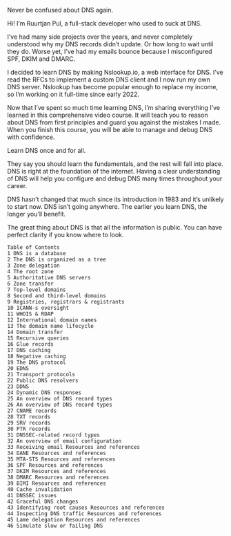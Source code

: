 Never be confused about DNS again.

Hi! I’m Ruurtjan Pul, a full-stack developer who used to suck at DNS.

I’ve had many side projects over the years, and never completely understood why my DNS records didn’t update. 
Or how long to wait until they do. Worse yet, I’ve had my emails bounce because I misconfigured SPF, DKIM and DMARC.

I decided to learn DNS by making Nslookup.io, a web interface for DNS. I’ve read the RFCs to implement a custom 
DNS client and I now run my own DNS server. Nslookup has become popular enough to replace my income, so I’m working 
on it full-time since early 2022.

Now that I’ve spent so much time learning DNS, I’m sharing everything I’ve learned in this comprehensive video course. 
It will teach you to reason about DNS from first principles and guard you against the mistakes I made. When you finish this 
course, you will be able to manage and debug DNS with confidence.

Learn DNS once and for all.

They say you should learn the fundamentals, and the rest will fall into place. DNS is right at the foundation 
of the internet. Having a clear understanding of DNS will help you configure and debug DNS many times throughout your career.

DNS hasn’t changed that much since its introduction in 1983 and it’s unlikely to start now. DNS isn’t going anywhere. 
The earlier you learn DNS, the longer you’ll benefit.

The great thing about DNS is that all the information is public. You can have perfect clarity if you know where to look.

```ascii
Table of Contents
1 DNS is a database
2 The DNS is organized as a tree
3 Zone delegation
4 The root zone
5 Authoritative DNS servers
6 Zone transfer
7 Top-level domains
8 Second and third-level domains
9 Registries, registrars & registrants
10 ICANN-s oversight
11 WHOIS & RDAP
12 International domain names
13 The domain name lifecycle
14 Domain transfer
15 Recursive queries
16 Glue records
17 DNS caching
18 Negative caching
19 The DNS protocol
20 EDNS
21 Transport protocols
22 Public DNS resolvers
23 DDNS
24 Dynamic DNS responses
25 An overview of DNS record types
26 An overview of DNS record types
27 CNAME records
28 TXT records
29 SRV records
30 PTR records
31 DNSSEC-related record types
32 An overview of email configuration
33 Receiving email Resources and references
34 DANE Resources and references
35 MTA-STS Resources and references
36 SPF Resources and references
37 DKIM Resources and references
38 DMARC Resources and references
39 BIMI Resources and references
40 Cache invalidation
41 DNSSEC issues
42 Graceful DNS changes
43 Identifying root causes Resources and references
44 Inspecting DNS traffic Resources and references
45 Lame delegation Resources and references
46 Simulate slow or failing DNS
```